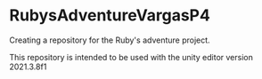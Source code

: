 # RubysAdventureVargasP4
Creating a repository for the Ruby's adventure project.

This repository is intended to be used with the unity editor version 2021.3.8f1
